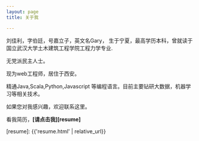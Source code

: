 ```yaml
---
layout: page
title: 关于我

---
```



刘佳利，字伯廷，号嘉立子，英文名Gary，
生于宁夏，最高学历本科，曾就读于国立武汉大学土木建筑工程学院工程力学专业.

无党派民主人士。

现为web工程师，居住于西安。

 
精通Java,Scala,Python,Javascript 等编程语言。目前主要钻研大数据，机器学习等相关技术。


如果您对我感兴趣，欢迎联系这里。

看我简历，**[请点击我][resume]**

[resume]: {{'resume.html' | relative_url}}
